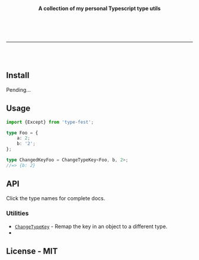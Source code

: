 <div align="center">
	<br>
	<br>
	<br>
	<br>
	<b>A collection of my personal Typescript type utils</b>
	<br>
	<br>
	<br>
	<br>
	<br>
	<hr>
</div>
<br>
<br>

## Install

Pending...

## Usage

```ts
import {Except} from 'type-fest';

type Foo = {
	a: 2;
	b: '2';
};

type ChangedKeyFoo = ChangeTypeKey<Foo, b, 2>;
//=> {b: 2}
```

## API

Click the type names for complete docs.

### Utilities

- [`ChangeTypeKey`](source/changeTypeKey.d.ts) - Remap the key in an object to a different type.
- 
## License - MIT